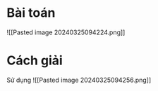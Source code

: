 # Bài toán
![[Pasted image 20240325094224.png]]
# Cách giải
Sử dụng 
![[Pasted image 20240325094256.png]]
